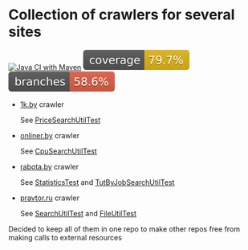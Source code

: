 
# Collection of crawlers for several sites

[![Java CI with Maven](https://github.com/andrei-punko/java-crawlers/actions/workflows/maven.yml/badge.svg)](https://github.com/andrei-punko/java-crawlers/actions/workflows/maven.yml)
[![Coverage](.github/badges/jacoco.svg)](https://github.com/andrei-punko/java-crawlers/actions/workflows/maven.yml)
[![Branches](.github/badges/branches.svg)](https://github.com/andrei-punko/java-crawlers/actions/workflows/maven.yml)

- [1k.by](http://1k.by) crawler

  See [PriceSearchUtilTest](all-in-one/src/test/java/by/andd3dfx/sitesparsing/firstcatalog/PriceSearchUtilTest.java)


- [onliner.by](http://onliner.by) crawler

  See [CpuSearchUtilTest](all-in-one/src/test/java/by/andd3dfx/sitesparsing/onlinerby/CpuSearchUtilTest.java)


- [rabota.by](http://rabota.by) crawler

  See [StatisticsTest](all-in-one/src/test/java/by/andd3dfx/sitesparsing/tutby/StatisticsTest.java)
  and [TutByJobSearchUtilTest](all-in-one/src/test/java/by/andd3dfx/sitesparsing/tutby/TutByJobSearchUtilTest.java)


- [pravtor.ru](http://pravtor.ru) crawler

  See [SearchUtilTest](pravtor-search/src/test/java/by/andd3dfx/pravtor/util/SearchUtilTest.java)
  and [FileUtilTest](pravtor-search/src/test/java/by/andd3dfx/pravtor/util/FileUtilTest.java)

Decided to keep all of them in one repo to make other repos free from making calls to external resources
